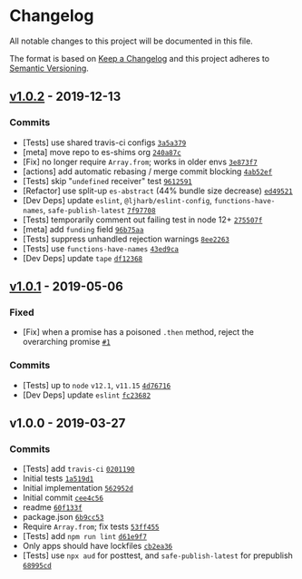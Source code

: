 # Changelog

All notable changes to this project will be documented in this file.

The format is based on [Keep a Changelog](https://keepachangelog.com/en/1.0.0/)
and this project adheres to [Semantic Versioning](https://semver.org/spec/v2.0.0.html).

## [v1.0.2](https://github.com/es-shims/Promise.allSettled/compare/v1.0.1...v1.0.2) - 2019-12-13

### Commits

- [Tests] use shared travis-ci configs [`3a5a379`](https://github.com/es-shims/Promise.allSettled/commit/3a5a379ad6da1a7fe988e8e1eb708be4f7abb008)
- [meta] move repo to es-shims org [`240a87c`](https://github.com/es-shims/Promise.allSettled/commit/240a87c480ab7a3119c192476c6317d5f5ce59e2)
- [Fix] no longer require `Array.from`; works in older envs [`3e873f7`](https://github.com/es-shims/Promise.allSettled/commit/3e873f78e15b275d6e10db12ac6cde1716be2f60)
- [actions] add automatic rebasing / merge commit blocking [`4ab52ef`](https://github.com/es-shims/Promise.allSettled/commit/4ab52efa9466c535cd15a1bcb54b3250c989b174)
- [Tests] skip "`undefined` receiver" test [`9612591`](https://github.com/es-shims/Promise.allSettled/commit/96125915f35386940fce8eb52331346ffe3b45d6)
- [Refactor] use split-up `es-abstract` (44% bundle size decrease) [`ed49521`](https://github.com/es-shims/Promise.allSettled/commit/ed49521b2f03a4a63ef0e15a017dc973217d03bb)
- [Dev Deps] update `eslint`, `@ljharb/eslint-config`, `functions-have-names`, `safe-publish-latest` [`7f97708`](https://github.com/es-shims/Promise.allSettled/commit/7f977086e2f685d29d1ae821b4083c9b4e1256d8)
- [Tests] temporarily comment out failing test in node 12+ [`275507f`](https://github.com/es-shims/Promise.allSettled/commit/275507f89a3c672acd867cbe7432c0c08f0abef9)
- [meta] add `funding` field [`96b75aa`](https://github.com/es-shims/Promise.allSettled/commit/96b75aab5a8bb3586303baafe462b4b4114fb2da)
- [Tests] suppress unhandled rejection warnings [`8ee2263`](https://github.com/es-shims/Promise.allSettled/commit/8ee226357bb92417ac5d596abaa86cc600c97aa1)
- [Tests] use `functions-have-names` [`43ed9ca`](https://github.com/es-shims/Promise.allSettled/commit/43ed9ca63e41795c8f96764da33dee3d11fa533a)
- [Dev Deps] update `tape` [`df12368`](https://github.com/es-shims/Promise.allSettled/commit/df123681fd26b8b18d0f89aa56e57d927fd63bc6)

## [v1.0.1](https://github.com/es-shims/Promise.allSettled/compare/v1.0.0...v1.0.1) - 2019-05-06

### Fixed

- [Fix] when a promise has a poisoned `.then` method, reject the overarching promise [`#1`](https://github.com/es-shims/Promise.allSettled/issues/1)

### Commits

- [Tests] up to `node` `v12.1`, `v11.15` [`4d76716`](https://github.com/es-shims/Promise.allSettled/commit/4d76716fc0a002af216962d177bd197688b27e1f)
- [Dev Deps] update `eslint` [`fc23682`](https://github.com/es-shims/Promise.allSettled/commit/fc23682b807812ab5288d9a100b60f735f41f089)

## v1.0.0 - 2019-03-27

### Commits

- [Tests] add `travis-ci` [`0201190`](https://github.com/es-shims/Promise.allSettled/commit/02011908060b52218b21b04c88d85fb521f09c93)
- Initial tests [`1a519d1`](https://github.com/es-shims/Promise.allSettled/commit/1a519d1f7ae673a4b109baa81fa02fdd95bd5788)
- Initial implementation [`562952d`](https://github.com/es-shims/Promise.allSettled/commit/562952d201c3d0c43b8549c6399cf56555125983)
- Initial commit [`cee4c56`](https://github.com/es-shims/Promise.allSettled/commit/cee4c561deba91556b697d329149bfd9c32c7927)
- readme [`60f133f`](https://github.com/es-shims/Promise.allSettled/commit/60f133f4b11d15b479b0c8d5de634005e4992ede)
- package.json [`6b9cc53`](https://github.com/es-shims/Promise.allSettled/commit/6b9cc53e884da0847bebea738bfbb93d2993f060)
- Require `Array.from`; fix tests [`53ff455`](https://github.com/es-shims/Promise.allSettled/commit/53ff455a67d06f86b250e4584d3de417c1937966)
- [Tests] add `npm run lint` [`d61e9f7`](https://github.com/es-shims/Promise.allSettled/commit/d61e9f79ef7df73eb55caa95f552aea09559574e)
- Only apps should have lockfiles [`cb2ea36`](https://github.com/es-shims/Promise.allSettled/commit/cb2ea3689931a5a4502e5f771347cff6919a0305)
- [Tests] use `npx aud` for posttest, and `safe-publish-latest` for prepublish [`68995cd`](https://github.com/es-shims/Promise.allSettled/commit/68995cdf499a3d6e124c76e4e31c1daa55387c46)
